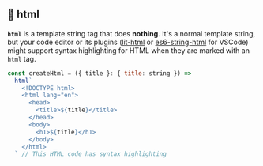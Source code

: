 ## 🌹 html

**`html`** is a template string tag that does **nothing**. It's a normal template string, but your code editor or its plugins ([lit-html](https://marketplace.visualstudio.com/items?itemName=bierner.lit-html) or [es6-string-html](https://marketplace.visualstudio.com/items?itemName=hjb2012.vscode-es6-string-html) for VSCode) might support syntax highlighting for HTML when they are marked with an `html` tag.

```js
const createHtml = ({ title }: { title: string }) =>
  html`
    <!DOCTYPE html>
    <html lang="en">
      <head>
        <title>${title}</title>
      </head>
      <body>
        <h1>${title}</h1>
      </body>
    </html>
  ` // This HTML code has syntax highlighting
```
